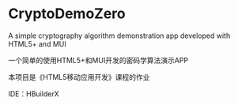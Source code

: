# CryptoDemoZero
A simple cryptography algorithm demonstration app developed with HTML5+ and MUI

一个简单的使用HTML5+和MUI开发的密码学算法演示APP

本项目是《HTML5移动应用开发》课程的作业

IDE：HBuilderX
